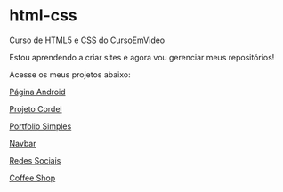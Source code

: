 # html-css
 Curso de HTML5 e CSS do CursoEmVideo

 Estou aprendendo a criar sites e agora vou gerenciar meus repositórios!

Acesse os meus projetos abaixo:
<p><a href="https://gustavogarciac.github.io/html-css/desafios/d010/" target="_blank">Página Android</a></p>
<p><a href="https://gustavogarciac.github.io/html-css/desafios/d013%20-%20projeto%20cordel/" target="_blank">Projeto Cordel</a></p>
<p><a href="https://gustavogarciac.github.io/html-css/projetos_pessoais/p005%20-%20portfolio/" target="_blank">Portfolio Simples</a></p>
<p><a href="https://gustavogarciac.github.io/html-css/projetos_pessoais/p006%20-%20navbar/" target="_blank">Navbar</a></p>
<p><a href="https://gustavogarciac.github.io/projeto-social/index.html" target="_blank">Redes Sociais</a></p>
<p><a href="https://gustavogarciac.github.io/html-css/projetos_pessoais/p007%20-%20coffee%20shop/" target="_blank">Coffee Shop</a></p>